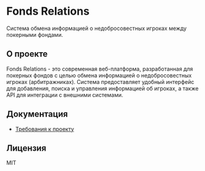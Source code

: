 # Fonds Relations

Система обмена информацией о недобросовестных игроках между покерными фондами.

## О проекте

Fonds Relations - это современная веб-платформа, разработанная для покерных фондов с целью обмена информацией о недобросовестных игроках (арбитражниках). Система предоставляет удобный интерфейс для добавления, поиска и управления информацией об игроках, а также API для интеграции с внешними системами.

## Документация

- [Требования к проекту](docs/PROJECT_REQUIREMENTS.md)

## Лицензия

MIT 